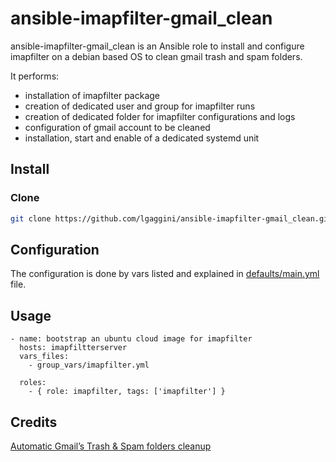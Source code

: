 # ansible-imapfilter-gmail_clean

ansible-imapfilter-gmail_clean is an Ansible role to install and configure imapfilter on a debian based OS to clean gmail trash and spam folders.

It performs: 

* installation of imapfilter package
* creation of dedicated user and group for imapfilter runs
* creation of dedicated folder for imapfilter configurations and logs
* configuration of gmail account to be cleaned
* installation, start and enable of a dedicated systemd unit

## Install
### Clone
```bash
git clone https://github.com/lgaggini/ansible-imapfilter-gmail_clean.git
```
## Configuration

The configuration is done by vars listed and explained in [defaults/main.yml](https://github.com/lgaggini/ansible-imapfilter-gmail_clean/blob/master/defaults/main.yml) file.

## Usage

```
- name: bootstrap an ubuntu cloud image for imapfilter
  hosts: imapfiltterserver
  vars_files:
    - group_vars/imapfilter.yml

  roles:
    - { role: imapfilter, tags: ['imapfilter'] }
```

## Credits
[Automatic Gmail’s Trash & Spam folders cleanup](https://www.dragonsreach.it/2011/07/03/automatic-gmails-trash-spam-folders-cleanup/)
